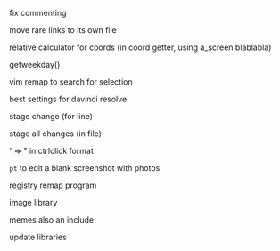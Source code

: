 ﻿fix commenting

move rare links to its own file

relative calculator for coords (in coord getter, using a_screen blablabla)

getweekday()

vim remap to search for selection

best settings for davinci resolve

stage change (for line)

stage all changes (in file)

' => " in ctrlclick format

`pt` to edit a blank screenshot with photos

registry remap program

image library

memes also an include

update libraries
